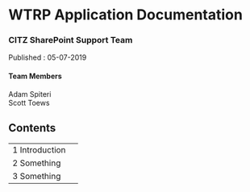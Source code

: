 # WTRP Application Documentation

### CITZ SharePoint Support Team
Published : 05-07-2019

#### Team Members
Adam Spiteri  
Scott Toews

                                                                                                      


## Contents

|               |               | 
| ------------- | -------------:|
| 1 Introduction     
| 2 Something 
| 3 Something 


